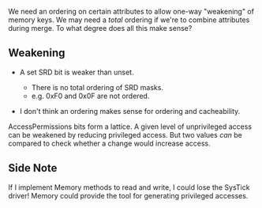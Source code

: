
We need an ordering on certain attributes to allow one-way "weakening" of memory
keys.  We may need a *total* ordering if we're to combine attributes during
merge.  To what degree does all this make sense?


Weakening
---------

- A set SRD bit is weaker than unset.
  - There is no total ordering of SRD masks.
  - e.g. 0xF0 and 0x0F are not ordered.

- I don't think an ordering makes sense for ordering and cacheability.

AccessPermissions bits form a lattice.  A given level of unprivileged access can
be weakened by reducing privileged access.  But two values *can* be compared to
check whether a change would increase access.


Side Note
---------

If I implement Memory methods to read and write, I could lose the SysTick
driver!  Memory could provide the tool for generating privileged accesses.
